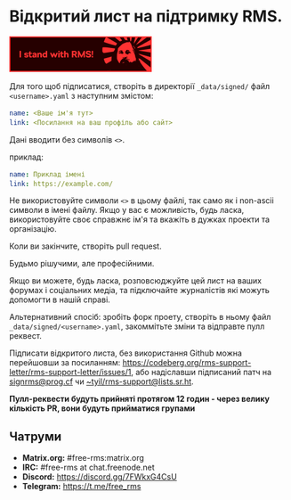 # Відкритий лист на підтримку RMS.
 [![Add this badge to your repo!](assets/badge-64-w-border.png)](https://github.com/rms-support-letter/rms-support-letter.github.io/new/master/_data/signed)

Для того щоб підписатися, створіть в директорії `_data/signed/` файл `<username>.yaml` з наступним змістом:

```yaml
name: <Ваше ім'я тут>
link: <Посилання на ваш профіль або сайт>
```

Дані вводити без символів `<>`.

приклад:
```yaml
name: Приклад імені
link: https://example.com/
```

Не використовуйте символи `<>` в цьому файлі, так само як і non-ascii символи в імені файлу.
Якщо у вас є можливість, будь ласка, використовуйте своє справжнє ім'я та вкажіть в дужках проекти та організацію.

Коли ви закінчите, створіть pull request.

Будьмо рішучими, але професійними.

Якщо ви можете, будь ласка, розповсюджуйте цей лист на ваших форумах і соціальних медіа, та пiдключайте журналістів якi можуть допомогти в нашій справі.

Альтернативний спосіб: зробіть форк проету, створіть в ньому файл `_data/signed/<username>.yaml`, закоммітьте зміни та відправте пулл реквест.

Підписати відкритого листа, без використання Github можна перейшовши за посиланням: https://codeberg.org/rms-support-letter/rms-support-letter/issues/1, або надіславши підписаний патч на [signrms@prog.cf](mailto:signrms@prog.cf) чи [~tyil/rms-support@lists.sr.ht](mailto:~tyil/rms-support@lists.sr.ht).

**Пулл-реквести будуть прийняті протягом 12 годин - через велику кількість PR, вони будуть прийматися групами**

## Чатруми

- **Matrix.org:** #free-rms:matrix.org
- **IRC:** #free-rms at chat.freenode.net
- **Discord:** https://discord.gg/7FWkxG4CsU
- **Telegram:** https://t.me/free_rms
